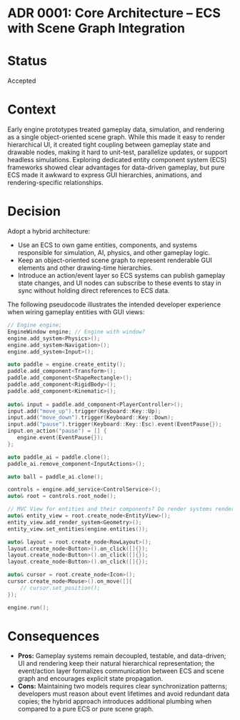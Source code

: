 # ADR 0001: Core Architecture – ECS with Scene Graph Integration

# Status
Accepted

# Context
Early engine prototypes treated gameplay data, simulation, and rendering as a single object-oriented scene graph. While this made it easy to render hierarchical UI, it created tight coupling between gameplay state and drawable nodes, making it hard to unit-test, parallelize updates, or support headless simulations. Exploring dedicated entity component system (ECS) frameworks showed clear advantages for data-driven gameplay, but pure ECS made it awkward to express GUI hierarchies, animations, and rendering-specific relationships.

# Decision
Adopt a hybrid architecture:

- Use an ECS to own game entities, components, and systems responsible for simulation, AI, physics, and other gameplay logic.
- Keep an object-oriented scene graph to represent renderable GUI elements and other drawing-time hierarchies.
- Introduce an action/event layer so ECS systems can publish gameplay state changes, and UI nodes can subscribe to these events to stay in sync without holding direct references to ECS data.

The following pseudocode illustrates the intended developer experience when wiring gameplay entities with GUI views:

```cpp
// Engine engine;
EngineWindow engine; // Engine with window?
engine.add_system<Physics>();
engine.add_system<Navigation>();
engine.add_system<Input>();

auto paddle = engine.create_entity();
paddle.add_component<Transform>();
paddle.add_component<ShapeRectangle>();
paddle.add_component<RigidBody>();
paddle.add_component<Kinematic>();
    
auto& input = paddle.add_component<PlayerController>();
input.add("move_up").trigger(Keyboard::Key::Up);
input.add("move_down").trigger(Keyboard::Key::Down);
input.add("pause").trigger(Keyboard::Key::Esc).event(EventPause{});
input.on_action("pause") = [] {
   engine.event(EventPause{});
};

auto paddle_ai = paddle.clone();
paddle_ai.remove_component<InputActions>();

auto ball = paddle_ai.clone();

controls = engine.add_service<ControlService>();
auto& root = controls.root_node();

// MVC View for entities and their components? Do render systems render here?
auto& entity_view = root.create_node<EntityView>();
entity_view.add_render_system<Geometry>();
entity_view.set_entities(engine.entities());

auto& layout = root.create_node<RowLayout>();
layout.create_node<Button>().on_click([]{});
layout.create_node<Button>().on_click([]{});
layout.create_node<Button>().on_click([]{});

auto& cursor = root.create_node<Icon>();
cursor.create_node<Mouse>().on_move([]{ 
    // cursor.set_position();
});

engine.run();
```

# Consequences
- **Pros:** Gameplay systems remain decoupled, testable, and data-driven; UI and rendering keep their natural hierarchical representation; the event/action layer formalizes communication between ECS and scene graph and encourages explicit state propagation.
- **Cons:** Maintaining two models requires clear synchronization patterns; developers must reason about event lifetimes and avoid redundant data copies; the hybrid approach introduces additional plumbing when compared to a pure ECS or pure scene graph.